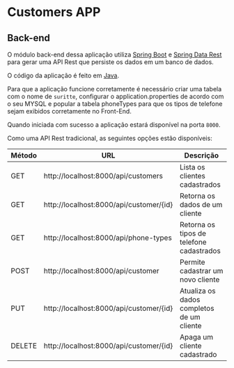 # Customers APP
## Back-end

O módulo back-end dessa aplicação utiliza [Spring Boot](https://spring.io/projects/spring-boot/) e [Spring Data Rest](https://projects.spring.io/spring-data-rest/) para gerar uma API Rest que persiste os dados em um banco de dados.

O código da aplicação é feito em [Java](https://www.java.com/pt_BR/).

Para que a aplicação funcione corretamente é necessário criar uma tabela com o nome de `suritte`, configurar o application.properties de acordo com o seu MYSQL e popular a tabela phoneTypes para que os tipos de telefone sejam exibidos corretamente no Front-End.

Quando iniciada com sucesso a aplicação estará disponível na porta `8000`.

Como uma API Rest tradicional, as seguintes opções estão disponíveis:

| Método | URL                                     | Descrição                                 |
|--------|-----------------------------------------|-------------------------------------------|
| GET    | http://localhost:8000/api/customers     | Lista os clientes cadastrados             |
| GET    | http://localhost:8000/api/customer/{id} | Retorna os dados de um cliente            |
| GET    | http://localhost:8000/api/phone-types   | Retorna os tipos de telefone cadastrados  |
| POST   | http://localhost:8000/api/customer      | Permite cadastrar um novo cliente         |
| PUT    | http://localhost:8000/api/customer/{id} | Atualiza os dados completos de um cliente |
| DELETE | http://localhost:8000/api/customer/{id} | Apaga um cliente cadastrado               |
